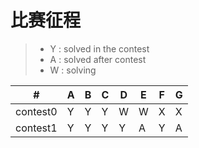 # 比赛征程

> * Y : solved in the contest
> * A : solved after contest
> * W : solving

\#|A|B|C|D|E|F|G
---|---|---|---|---|---|---|---
|contest0|Y|Y|Y|W|W|X|X
|contest1|Y|Y|Y|Y|A|Y|A
